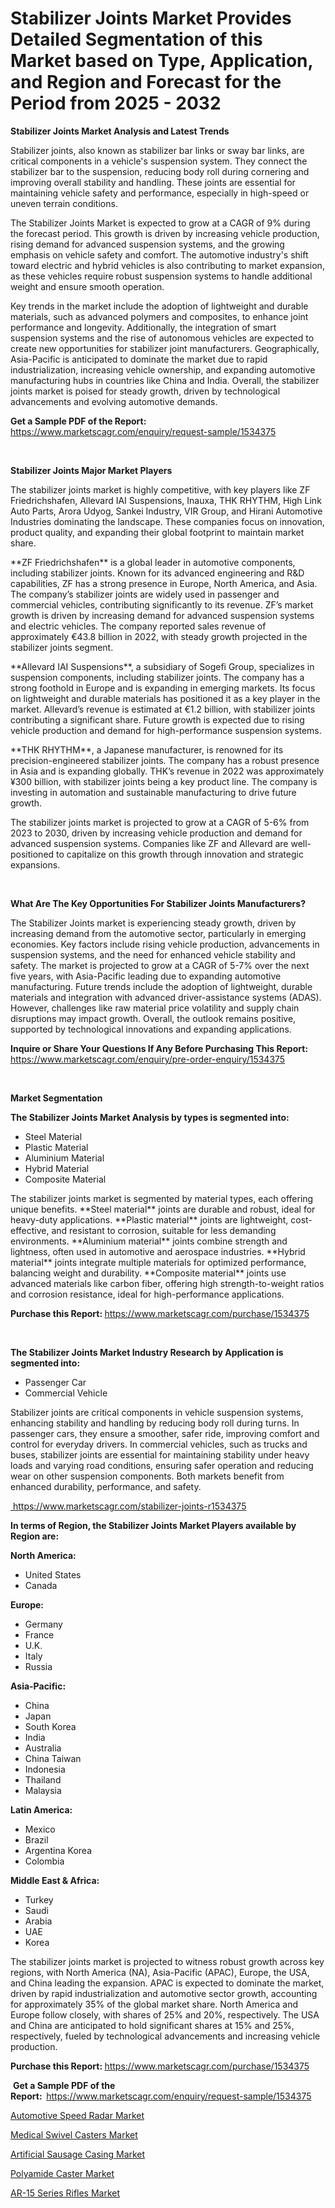 <p><h1>Stabilizer Joints Market Provides Detailed Segmentation of this Market based on Type, Application, and Region and Forecast for the Period from 2025 - 2032</h1></p><p><strong>Stabilizer Joints Market Analysis and Latest Trends</strong></p>
<p><p>Stabilizer joints, also known as stabilizer bar links or sway bar links, are critical components in a vehicle's suspension system. They connect the stabilizer bar to the suspension, reducing body roll during cornering and improving overall stability and handling. These joints are essential for maintaining vehicle safety and performance, especially in high-speed or uneven terrain conditions.</p><p>The Stabilizer Joints Market is expected to grow at a CAGR of 9% during the forecast period. This growth is driven by increasing vehicle production, rising demand for advanced suspension systems, and the growing emphasis on vehicle safety and comfort. The automotive industry's shift toward electric and hybrid vehicles is also contributing to market expansion, as these vehicles require robust suspension systems to handle additional weight and ensure smooth operation.</p><p>Key trends in the market include the adoption of lightweight and durable materials, such as advanced polymers and composites, to enhance joint performance and longevity. Additionally, the integration of smart suspension systems and the rise of autonomous vehicles are expected to create new opportunities for stabilizer joint manufacturers. Geographically, Asia-Pacific is anticipated to dominate the market due to rapid industrialization, increasing vehicle ownership, and expanding automotive manufacturing hubs in countries like China and India. Overall, the stabilizer joints market is poised for steady growth, driven by technological advancements and evolving automotive demands.</p></p>
<p><strong>Get a Sample PDF of the Report:&nbsp;</strong> <a href="https://www.marketscagr.com/enquiry/request-sample/1534375?utm_campaign=1995&utm_medium=2&utm_source=Github&utm_content=ia&utm_term=23012025&utm_id=stabilizer-joints">https://www.marketscagr.com/enquiry/request-sample/1534375</a></p>
<p>&nbsp;</p>
<p><strong>Stabilizer Joints Major Market Players</strong></p>
<p><p>The stabilizer joints market is highly competitive, with key players like ZF Friedrichshafen, Allevard IAI Suspensions, Inauxa, THK RHYTHM, High Link Auto Parts, Arora Udyog, Sankei Industry, VIR Group, and Hirani Automotive Industries dominating the landscape. These companies focus on innovation, product quality, and expanding their global footprint to maintain market share.</p><p>**ZF Friedrichshafen** is a global leader in automotive components, including stabilizer joints. Known for its advanced engineering and R&D capabilities, ZF has a strong presence in Europe, North America, and Asia. The company’s stabilizer joints are widely used in passenger and commercial vehicles, contributing significantly to its revenue. ZF’s market growth is driven by increasing demand for advanced suspension systems and electric vehicles. The company reported sales revenue of approximately €43.8 billion in 2022, with steady growth projected in the stabilizer joints segment.</p><p>**Allevard IAI Suspensions**, a subsidiary of Sogefi Group, specializes in suspension components, including stabilizer joints. The company has a strong foothold in Europe and is expanding in emerging markets. Its focus on lightweight and durable materials has positioned it as a key player in the market. Allevard’s revenue is estimated at €1.2 billion, with stabilizer joints contributing a significant share. Future growth is expected due to rising vehicle production and demand for high-performance suspension systems.</p><p>**THK RHYTHM**, a Japanese manufacturer, is renowned for its precision-engineered stabilizer joints. The company has a robust presence in Asia and is expanding globally. THK’s revenue in 2022 was approximately ¥300 billion, with stabilizer joints being a key product line. The company is investing in automation and sustainable manufacturing to drive future growth.</p><p>The stabilizer joints market is projected to grow at a CAGR of 5-6% from 2023 to 2030, driven by increasing vehicle production and demand for advanced suspension systems. Companies like ZF and Allevard are well-positioned to capitalize on this growth through innovation and strategic expansions.</p></p>
<p>&nbsp;</p>
<p><strong>What Are The Key Opportunities For Stabilizer Joints Manufacturers?</strong></p>
<p><p>The Stabilizer Joints market is experiencing steady growth, driven by increasing demand from the automotive sector, particularly in emerging economies. Key factors include rising vehicle production, advancements in suspension systems, and the need for enhanced vehicle stability and safety. The market is projected to grow at a CAGR of 5-7% over the next five years, with Asia-Pacific leading due to expanding automotive manufacturing. Future trends include the adoption of lightweight, durable materials and integration with advanced driver-assistance systems (ADAS). However, challenges like raw material price volatility and supply chain disruptions may impact growth. Overall, the outlook remains positive, supported by technological innovations and expanding applications.</p></p>
<p><strong>Inquire or Share Your Questions If Any Before Purchasing This Report:</strong> <a href="https://www.marketscagr.com/enquiry/pre-order-enquiry/1534375?utm_campaign=1995&utm_medium=2&utm_source=Github&utm_content=ia&utm_term=23012025&utm_id=stabilizer-joints">https://www.marketscagr.com/enquiry/pre-order-enquiry/1534375</a></p>
<p>&nbsp;</p>
<p><strong>Market Segmentation</strong></p>
<p><strong>The Stabilizer Joints Market Analysis by types is segmented into:</strong></p>
<p><ul><li>Steel Material</li><li>Plastic Material</li><li>Aluminium Material</li><li>Hybrid Material</li><li>Composite Material</li></ul></p>
<p><p>The stabilizer joints market is segmented by material types, each offering unique benefits. **Steel material** joints are durable and robust, ideal for heavy-duty applications. **Plastic material** joints are lightweight, cost-effective, and resistant to corrosion, suitable for less demanding environments. **Aluminium material** joints combine strength and lightness, often used in automotive and aerospace industries. **Hybrid material** joints integrate multiple materials for optimized performance, balancing weight and durability. **Composite material** joints use advanced materials like carbon fiber, offering high strength-to-weight ratios and corrosion resistance, ideal for high-performance applications.</p></p>
<p><strong>Purchase this Report:&nbsp;</strong><a href="https://www.marketscagr.com/purchase/1534375?utm_campaign=1995&utm_medium=2&utm_source=Github&utm_content=ia&utm_term=23012025&utm_id=stabilizer-joints">https://www.marketscagr.com/purchase/1534375</a></p>
<p>&nbsp;</p>
<p><strong>The Stabilizer Joints Market Industry Research by Application is segmented into:</strong></p>
<p><ul><li>Passenger Car</li><li>Commercial Vehicle</li></ul></p>
<p><p>Stabilizer joints are critical components in vehicle suspension systems, enhancing stability and handling by reducing body roll during turns. In passenger cars, they ensure a smoother, safer ride, improving comfort and control for everyday drivers. In commercial vehicles, such as trucks and buses, stabilizer joints are essential for maintaining stability under heavy loads and varying road conditions, ensuring safer operation and reducing wear on other suspension components. Both markets benefit from enhanced durability, performance, and safety.</p></p>
<p><a href="https://www.marketscagr.com/stabilizer-joints-r1534375?utm_campaign=1995&utm_medium=2&utm_source=Github&utm_content=ia&utm_term=23012025&utm_id=stabilizer-joints">&nbsp;https://www.marketscagr.com/stabilizer-joints-r1534375</a></p>
<p><strong>In terms of Region, the Stabilizer Joints Market Players available by Region are:</strong></p>
<p>
    <p> <strong> North America: </strong>
        <ul>
            <li>United States</li>
            <li>Canada</li>
        </ul>
        </p> 
    <p> <strong> Europe: </strong>
        <ul>
            <li>Germany</li>
            <li>France</li>
            <li>U.K.</li>
            <li>Italy</li>
            <li>Russia</li>
        </ul>
        </p> 
    <p> <strong> Asia-Pacific: </strong>
        <ul>
            <li>China</li>
            <li>Japan</li>
            <li>South Korea</li>
            <li>India</li>
            <li>Australia</li>
            <li>China Taiwan</li>
            <li>Indonesia</li>
            <li>Thailand</li>
            <li>Malaysia</li>
        </ul>
        </p> 
    <p> <strong> Latin America: </strong>
        <ul>
            <li>Mexico</li>
            <li>Brazil</li>
            <li>Argentina Korea</li>
            <li>Colombia</li>
        </ul>
        </p> 
    <p> <strong> Middle East & Africa: </strong>
        <ul>
            <li>Turkey</li>
            <li>Saudi</li>
            <li>Arabia</li>
            <li>UAE</li>
            <li>Korea</li>
        </ul>
    </p>
    </p>
<p><p>The stabilizer joints market is projected to witness robust growth across key regions, with North America (NA), Asia-Pacific (APAC), Europe, the USA, and China leading the expansion. APAC is expected to dominate the market, driven by rapid industrialization and automotive sector growth, accounting for approximately 35% of the global market share. North America and Europe follow closely, with shares of 25% and 20%, respectively. The USA and China are anticipated to hold significant shares at 15% and 25%, respectively, fueled by technological advancements and increasing vehicle production.</p></p>
<p><strong>Purchase this Report: </strong><a href="https://www.marketscagr.com/purchase/1534375?utm_campaign=1995&utm_medium=2&utm_source=Github&utm_content=ia&utm_term=23012025&utm_id=stabilizer-joints">https://www.marketscagr.com/purchase/1534375</a></p>
<p>&nbsp;<strong>Get a Sample PDF of the Report:&nbsp;&nbsp;</strong><a href="https://www.marketscagr.com/enquiry/request-sample/1534375?utm_campaign=1995&utm_medium=2&utm_source=Github&utm_content=ia&utm_term=23012025&utm_id=stabilizer-joints">https://www.marketscagr.com/enquiry/request-sample/1534375</a></p>
<p><strong></strong></p>
<p><p><a href="https://github.com/ashepherd82/Market-Research-Report-List-6/blob/main/automotive-speed-radar-market.md?utm_campaign=1995&utm_medium=2&utm_source=Github&utm_content=ia&utm_term=23012025&utm_id=stabilizer-joints">Automotive Speed Radar Market</a></p><p><a href="https://www.linkedin.com/pulse/future-assessment-forecast-global-medical-swivel-casters-szqqc?utm_campaign=1995&utm_medium=2&utm_source=Github&utm_content=ia&utm_term=23012025&utm_id=stabilizer-joints">Medical Swivel Casters Market</a></p><p><a href="https://www.linkedin.com/pulse/comprehensive-overview-artificial-sausage-casing-market-vp1lc?utm_campaign=1995&utm_medium=2&utm_source=Github&utm_content=ia&utm_term=23012025&utm_id=stabilizer-joints">Artificial Sausage Casing Market</a></p><p><a href="https://www.linkedin.com/pulse/thorough-examination-global-polyamide-caster-market-size-focus-rddvf?utm_campaign=1995&utm_medium=2&utm_source=Github&utm_content=ia&utm_term=23012025&utm_id=stabilizer-joints">Polyamide Caster Market</a></p><p><a href="https://www.linkedin.com/pulse/ar-15-series-rifles-market-size-report-2025-2032-sales-rycpf?utm_campaign=1995&utm_medium=2&utm_source=Github&utm_content=ia&utm_term=23012025&utm_id=stabilizer-joints">AR-15 Series Rifles Market</a></p></p>